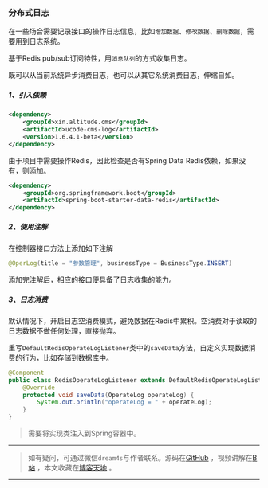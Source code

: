 ### 分布式日志
在一些场合需要记录接口的操作日志信息，比如`增加数据`、`修改数据`、`删除数据`，需要用到日志系统。

基于Redis pub/sub订阅特性，用`消息队列`的方式收集日志。

既可以从当前系统异步消费日志，也可以从其它系统消费日志，伸缩自如。
##### 1、引入依赖
```xml
<dependency>
    <groupId>xin.altitude.cms</groupId>
    <artifactId>ucode-cms-log</artifactId>
    <version>1.6.4.1-beta</version>
</dependency>
```

由于项目中需要操作Redis，因此检查是否有Spring Data Redis依赖，如果没有，则添加。
```xml
<dependency>
    <groupId>org.springframework.boot</groupId>
    <artifactId>spring-boot-starter-data-redis</artifactId>
</dependency>
```
##### 2、使用注解

在控制器接口方法上添加如下注解
```java
@OperLog(title = "参数管理", businessType = BusinessType.INSERT)
```

添加完注解后，相应的接口便具备了日志收集的能力。

##### 3、日志消费
默认情况下，开启日志空消费模式，避免数据在Redis中累积。空消费对于读取的日志数据不做任何处理，直接抛弃。

重写`DefaultRedisOperateLogListener`类中的`saveData`方法，自定义实现数据消费的行为，比如存储到数据库中。

```java
@Component
public class RedisOperateLogListener extends DefaultRedisOperateLogListener {
    @Override
    protected void saveData(OperateLog operateLog) {
        System.out.println("operateLog = " + operateLog);
    }
}
```
> 需要将实现类注入到Spring容器中。




---
> 如有疑问，可通过微信`dream4s`与作者联系。源码在[GitHub](https://gitee.com/decsa) ，视频讲解在[B站](https://space.bilibili.com/1936685014) ，本文收藏在[博客天地](http://www.altitude.xin) 。
---
